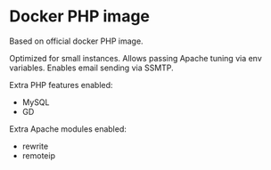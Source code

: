 # Docker PHP image

Based on official docker PHP image.

Optimized for small instances. Allows passing Apache tuning via env variables.
Enables email sending via SSMTP.

Extra PHP features enabled:
- MySQL
- GD

Extra Apache modules enabled:
- rewrite
- remoteip
